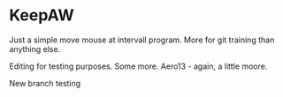 # KeepAW
Just a simple move mouse at intervall program.
More for git training than anything else.

Editing for testing purposes.
Some more.
Aero13 - again, a little moore.

New branch testing